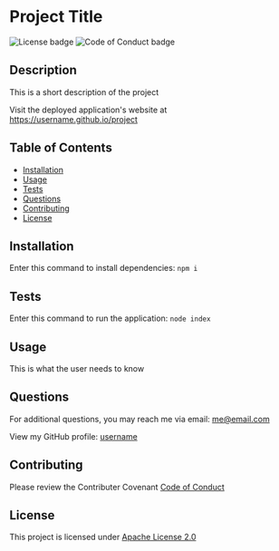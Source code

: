 
# Project Title

![License badge](https://img.shields.io/badge/License-Apache%20License%202.0-green)
![Code of Conduct badge](https://img.shields.io/badge/Contributor%20Covenant-2.1-4baaaa.svg)

## Description

This is a short description of the project

Visit the deployed application's website at https://username.github.io/project

## Table of Contents

* [Installation](#installation)
* [Usage](#usage)
* [Tests](#tests)
* [Questions](#questions)
* [Contributing](#contributing)
* [License](#license)

## Installation

Enter this command to install dependencies: `npm i`

## Tests

Enter this command to run the application: `node index`

## Usage

This is what the user needs to know

## Questions

For additional questions, you may reach me via email: me@email.com 

View my GitHub profile: [username](https://github.com/username)

## Contributing

Please review the Contributer Covenant [Code of Conduct](https://www.contributor-covenant.org/version/2/1/code_of_conduct/code_of_conduct.txt)

## License

This project is licensed under [Apache License 2.0](https://choosealicense.com/licenses/apache-2.0/)
